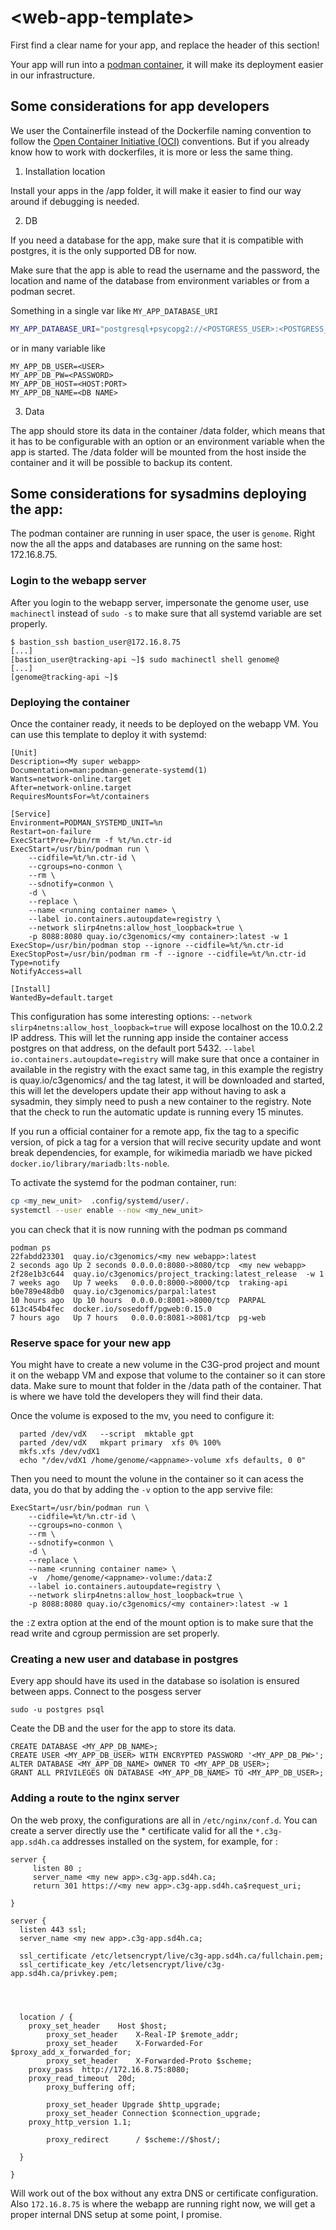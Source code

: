 # \<web-app-template\>

First find a clear name for your app, and replace the header of this section!

Your app will run into a [podman container](https://podman.io/docs), it will make its deployment easier in our infrastructure.

## Some considerations for app developers

We user the Containerfile instead of the Dockerfile naming convention to follow the 
[Open Container Initiative (OCI)](https://opencontainers.org/) conventions. But if you already know how to work with dockerfiles, it is more or less the same thing.

1. Installation location
 
Install your apps in the /app folder, it will make it easier to find our way around if debugging is needed.

2. DB 

If you need a database for the app, make sure that it is compatible with postgres, it is the only supported DB for now. 

Make sure that the app is able to read the username and the password, the location and name of the database from environment variables or from a podman secret.  

Something in a single var like `MY_APP_DATABASE_URI`
```bash 
MY_APP_DATABASE_URI="postgresql+psycopg2://<POSTGRESS_USER>:<POSTGRESS_PW>@<POSTGRESS_HOST>/<DB_NAME>?client_encoding=utf8"
```
or in many variable like 
```
MY_APP_DB_USER=<USER>
MY_APP_DB_PW=<PASSWORD>
MY_APP_DB_HOST=<HOST:PORT>
MY_APP_DB_NAME=<DB NAME>
```


3. Data
   
The app should store its data in the container /data folder, which means that it has to be configurable with an option or an environment variable when the app is started. The /data folder will be mounted from the host inside the container and it will be possible to backup its content. 

## Some considerations for sysadmins deploying the app:
The podman container are running in user space, the user is `genome`. Right now the all the apps and databases are running on the same host: 172.16.8.75.

### Login to the webapp server
After you login to the webapp server, impersonate the genome user, use `machinectl` instead of `sudo -s` to make sure that all systemd variable are set properly. 
```
$ bastion_ssh bastion_user@172.16.8.75
[...]
[bastion_user@tracking-api ~]$ sudo machinectl shell genome@
[...]
[genome@tracking-api ~]$
```

### Deploying the container 
Once the container ready, it needs to be deployed on the webapp VM. You can use this template to deploy it with systemd:
```service 
[Unit]
Description=<My super webapp>
Documentation=man:podman-generate-systemd(1)
Wants=network-online.target
After=network-online.target
RequiresMountsFor=%t/containers

[Service]
Environment=PODMAN_SYSTEMD_UNIT=%n
Restart=on-failure
ExecStartPre=/bin/rm -f %t/%n.ctr-id
ExecStart=/usr/bin/podman run \
	--cidfile=%t/%n.ctr-id \
	--cgroups=no-conmon \
	--rm \
	--sdnotify=conmon \
	-d \
	--replace \
	--name <running container name> \
	--label io.containers.autoupdate=registry \
	--network slirp4netns:allow_host_loopback=true \
	-p 8088:8080 quay.io/c3genomics/<my container>:latest -w 1
ExecStop=/usr/bin/podman stop --ignore --cidfile=%t/%n.ctr-id
ExecStopPost=/usr/bin/podman rm -f --ignore --cidfile=%t/%n.ctr-id
Type=notify
NotifyAccess=all

[Install]
WantedBy=default.target
```

This configuration has some interesting options:
`--network slirp4netns:allow_host_loopback=true` will expose localhost on the 10.0.2.2 IP address. This will let the running app inside the container access postgres on that address, on the default port 5432. 
`--label io.containers.autoupdate=registry` will make sure that once a container in available in the registry with the exact same tag, in this example the registry is quay.io/c3genomics/<my container> and the tag latest, it will be downloaded and started, this will let the developers update their app without having to ask a sysadmin, they simply need to push a new container to the registry. Note that the check to run the automatic update is running every 15 minutes. 

If you run a official container for a remote app, fix the tag to a specific version, of pick a tag for a version that will recive security update and wont break dependencies, for example, for wikimedia mariadb we have picked `docker.io/library/mariadb:lts-noble`.


To activate the systemd for the podman container, run:

```bash
cp <my_new_unit>  .config/systemd/user/.
systemctl --user enable --now <my_new_unit>
```

you can check that it is now running with the podman ps command
```
podman ps
22fabdd23301  quay.io/c3genomics/<my new webapp>:latest               2 seconds ago Up 2 seconds 0.0.0.0:8080->8080/tcp  <my new webapp>
2f28e1b3c644  quay.io/c3genomics/project_tracking:latest_release  -w 1        7 weeks ago   Up 7 weeks   0.0.0.0:8000->8000/tcp  traking-api
b0e789e48db0  quay.io/c3genomics/parpal:latest                                10 hours ago  Up 10 hours  0.0.0.0:8001->8000/tcp  PARPAL
613c454b4fec  docker.io/sosedoff/pgweb:0.15.0                                 7 hours ago   Up 7 hours   0.0.0.0:8081->8081/tcp  pg-web
```
### Reserve space for your new app

You might have to create a new volume in the C3G-prod project and mount it on the webapp VM and expose 
that volume to the container so it can store data. Make sure to mount that folder in the 
/data path of the container. That is where we have told the developers they will find their data. 

Once the volume is exposed to the mv, you need to configure it: 
```
  parted /dev/vdX   --script  mktable gpt
  parted /dev/vdX   mkpart primary  xfs 0% 100%
  mkfs.xfs /dev/vdX1  
  echo "/dev/vdX1 /home/genome/<appname>-volume xfs defaults, 0 0"
```

Then you need to mount the volune in the container so it can acess the data, you do that by adding the `-v` option to the app servive file:

```
ExecStart=/usr/bin/podman run \
	--cidfile=%t/%n.ctr-id \
	--cgroups=no-conmon \
	--rm \
	--sdnotify=conmon \
	-d \
	--replace \
	--name <running container name> \
	-v  /home/genome/<appname>-volume:/data:Z
	--label io.containers.autoupdate=registry \
	--network slirp4netns:allow_host_loopback=true \
	-p 8088:8080 quay.io/c3genomics/<my container>:latest -w 1
```
the `:Z` extra option at the end of the mount option is to make sure that the read write and cgroup permission are set properly.

### Creating a new user and database in postgres 
Every app should have its used in the database so isolation is ensured between apps.
Connect to the posgess server
```
sudo -u postgres psql
```
Ceate the DB and the user for the app to store its data.
```
CREATE DATABASE <MY_APP_DB_NAME>;
CREATE USER <MY_APP_DB_USER> WITH ENCRYPTED PASSWORD '<MY_APP_DB_PW>';
ALTER DATABASE <MY_APP_DB_NAME> OWNER TO <MY_APP_DB_USER>;
GRANT ALL PRIVILEGES ON DATABASE <MY_APP_DB_NAME> TO <MY_APP_DB_USER>;
```

### Adding a route to the nginx server

On the web proxy, the configurations are all in `/etc/nginx/conf.d`. You can create a server directly use the * certificate valid for all the `*.c3g-app.sd4h.ca` addresses installed on the system, for example, for <my new app>:

```
server {
     listen 80 ;
     server_name <my new app>.c3g-app.sd4h.ca;
     return 301 https://<my new app>.c3g-app.sd4h.ca$request_uri;

}

server {
  listen 443 ssl;
  server_name <my new app>.c3g-app.sd4h.ca;

  ssl_certificate /etc/letsencrypt/live/c3g-app.sd4h.ca/fullchain.pem;
  ssl_certificate_key /etc/letsencrypt/live/c3g-app.sd4h.ca/privkey.pem;

  


  location / {
 	proxy_set_header    Host $host;
    	proxy_set_header    X-Real-IP $remote_addr;
    	proxy_set_header    X-Forwarded-For $proxy_add_x_forwarded_for;
    	proxy_set_header    X-Forwarded-Proto $scheme;
	proxy_pass  http://172.16.8.75:8080;
	proxy_read_timeout  20d;
    	proxy_buffering off;

    	proxy_set_header Upgrade $http_upgrade;
    	proxy_set_header Connection $connection_upgrade;
	proxy_http_version 1.1;

    	proxy_redirect      / $scheme://$host/;
      
  }

}

```

Will work out of the box without any extra DNS or certificate configuration. Also `172.16.8.75` is where the webapp are running right now, we will get a proper internal DNS setup at some point, I promise. 


